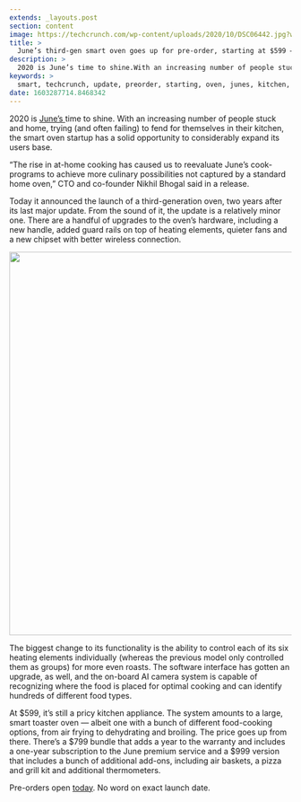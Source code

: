 ```yaml
--- 
extends: _layouts.post 
section: content 
image: https://techcrunch.com/wp-content/uploads/2020/10/DSC06442.jpg?w=600 
title: > 
  June’s third-gen smart oven goes up for pre-order, starting at $599 – TechCrunch 
description: > 
  2020 is June’s time to shine.With an increasing number of people stuck and home, trying (and often failing) to fend for themselves in their kitchen, the smart oven startup has a solid opportunity to considerably expand its users base.“The rise in at-home cooking has caused us to reevaluate June’s cook-programs to achieve more culinary possibilities not captured by a standard home oven,” CTO and co-founder Nikhil Bhogal said in a release.Today it announced the launch of a third-generation oven, two years after its last major update.The system amounts to a large, smart toaster oven — albeit one with a bunch of different food-cooking options, from air frying to dehydrating and broiling. 
keywords: > 
  smart, techcrunch, update, preorder, starting, oven, junes, kitchen, thirdgen, including, heating, launch, 599, system, includes, goes 
date: 1603287714.8468342 
--- 
```

<div><p class="p1">2020 is <a class="crunchbase-link" href="https://crunchbase.com/organization/june" target="_blank">June&#8217;s </a> time to shine. With an increasing number of people stuck and home, trying (and often failing) to fend for themselves in their kitchen, the smart oven startup has a solid opportunity to considerably expand its users base.</p>
<p class="p1">&#8220;The rise in at-home cooking has caused us to reevaluate June&#8217;s cook-programs to achieve more culinary possibilities not captured by a standard home oven,&#8221; CTO and co-founder Nikhil Bhogal said in a release.</p>
<p class="p1">Today it announced the launch of a third-generation oven, two years after its last major update. From the sound of it, the update is a relatively minor one. There are a handful of upgrades to the oven&#8217;s hardware, including a new handle, added guard rails on top of heating elements, quieter fans and a new chipset with better wireless connection.</p>
<p></p><img class="wp-image-2062096 size-full" src="https://techcrunch.com/wp-content/uploads/2020/10/DSC06382.jpg" alt="" width="1024" height="683"><p class="p1">The biggest change to its functionality is the ability to control each of its six heating elements individually (whereas the previous model only controlled them as groups) for more even roasts. The software interface has gotten an upgrade, as well, and the on-board AI camera system is capable of recognizing where the food is placed for optimal cooking and can identify hundreds of different food types.</p>
<p class="p1">At $599, it&#8217;s still a pricy kitchen appliance. The system amounts to a large, smart toaster oven &#8212; albeit one with a bunch of different food-cooking options, from air frying to dehydrating and broiling. The price goes up from there. There&#8217;s a $799 bundle that adds a year to the warranty and includes a one-year subscription to the June premium service and a $999 version that includes a bunch of additional add-ons, including air baskets, a pizza and grill kit and additional thermometers.</p>
<p class="p1">Pre-orders open <a href="https://juneoven.com/">today</a>. No word on exact launch date.</p>
			</div>